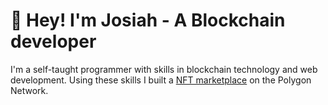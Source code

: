 # 👋 Hey! I'm Josiah - A Blockchain developer

I'm a self-taught programmer with skills in blockchain technology and web development. Using these skills I built a [NFT marketplace](https://medium.com/@josiah.alen.brown/how-i-built-an-nft-marketplace-in-one-month-dd9dbce08be0) on the Polygon Network. 

<!-- BLOG-POST-LIST:START --><!-- BLOG-POST-LIST:END -->
